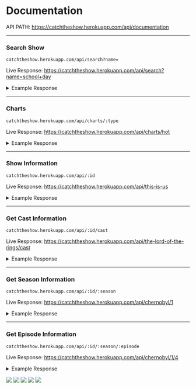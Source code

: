 # Documentation

API PATH: https://catchtheshow.herokuapp.com/api/documentation

---
### Search Show

```catchtheshow.herokuapp.com/api/search?name=```

Live Response: https://catchtheshow.herokuapp.com/api/search?name=school+day

<details><summary> Example Response </summary>
<p>

```
[
  {
   "name": "School Days",
   "id": "/school-days",
   "description": "School has always been something that most people dislike, though such is absolutely true for Makoto Ito. However, when he meets a beautiful girl on the train ride to school, and realizes that she goes to the same school as him, he earns some incentive to keep his attendance rate up. Unfortunately for him, the girl, whose name is Kotonoha Katsura, doesn't seem to be too interested in him. Makoto Ito must now find a way to woo the girl of his dreams, though he doesn't know how complicating his life is about to become.",
   "imageUrl": "//static.next-episode.net/tv-shows-images/big/school-days.jpg",
   "rating": 4.5
  }
]
```

</p>
</details>

---
### Charts

```catchtheshow.herokuapp.com/api/charts/:type```

Live Response: https://catchtheshow.herokuapp.com/api/charts/hot

<details><summary> Example Response </summary>
<p>

```
[
  {
   "name": "WandaVision",
   "id": "/wandavision",
   "description": "Blends the style of classic sitcoms with the MCU in which Wanda Maximoff and Vision - two super-powered beings living their ideal suburban lives - begin to suspect that everything is not as it seems.",
   "imageUrl": "//static.next-episode.net/tv-shows-images/big/wandavision.jpg",
   "rating": 3.6
  }
]
```

</p>
</details>

---
### Show Information

```catchtheshow.herokuapp.com/api/:id```

Live Response: https://catchtheshow.herokuapp.com/api/this-is-us

<details><summary> Example Response </summary>
<p>

```
{
 "name": "This is Us",
 "description": "Sometimes life will surprise you. Starring Mandy Moore (\"A Walk to Remember\"), Milo Ventimiglia (\"Heroes,\" \"Gilmore Girls\") and Sterling K. Brown (\"The People V. O.J. Simpson: American Crime Story),\" this refreshingly honest and provocative series follows a unique ensemble whose paths cross and their life stories intertwine in curious ways. We find several of them share the same birthday, and so much more than anyone would expect. From the writer and directors of \"Crazy, Stupid, Love.\" comes a smart, modern dramedy that will challenge your everyday presumptions about the people you think you know.",
 "imageUrl": "//static.next-episode.net/tv-shows-images/huge/this-is-us.jpg",
 "rating": 4.54,
 "creators": [
  "Dan Fogelman"
 ],
 "runtime": "60 min",
 "status": "Running",
 "previousEpisode": {
  "name": "The Ride",
  "episode": 9,
  "season": 5,
  "date": {
   "day": 23,
   "month": 2,
   "year": 2021
  }
 },
 "nextEpisode": {
  "name": "I've Got This",
  "countdown": "1 week, 1 day",
  "episode": 10,
  "season": 5,
  "date": {
   "day": 9,
   "month": 3,
   "year": 2021
  }
 }
}
```

</p>
</details>

---
### Get Cast Information

```catchtheshow.herokuapp.com/api/:id/cast```

Live Response: https://catchtheshow.herokuapp.com/api/the-lord-of-the-rings/cast

<details><summary> Example Response </summary>
<p>

```
[
 {
  "name": "Markella Kavenagh",
  "imageUrl": "https://static.next-episode.net/actor-images/actors/05/markella-kavenagh.jpg",
  "role": "Tyra"
 },
 {
  "name": "Will Poulter",
  "imageUrl": "https://static.next-episode.net/actor-images/actors/06/will-poulter.jpg",
  "role": "Beldor"
 },
 {
  "name": "Joseph Mawle",
  "imageUrl": "https://static.next-episode.net/actor-images/actors/07/joseph-mawle.jpg",
  "role": "Oren"
 },
 {
  "name": "Morfydd Clark",
  "imageUrl": "https://static.next-episode.net/actor-images/actors/08/morfydd-clark.jpg",
  "role": "Galadriel"
 }
]
```

</p>
</details>

---
### Get Season Information

```catchtheshow.herokuapp.com/api/:id/:season```

Live Response: https://catchtheshow.herokuapp.com/api/chernobyl/1

<details><summary> Example Response </summary>
<p>

```
[
  {
  "name": "Please Remain Calm",
  "date": {
   "day": 13,
   "month": 5,
   "year": 2019
  }
]
```

</p>
</details>

---
### Get Episode Information

```catchtheshow.herokuapp.com/api/:id/:season/:episode```

Live Response: https://catchtheshow.herokuapp.com/api/chernobyl/1/4

<details><summary> Example Response </summary>
<p>

```
{
 "name": "The Happiness of All Mankind",
 "date": {
  "day": 27,
  "month": 5,
  "year": 2019
 }
}
```

</p>
</details>

![](https://img.shields.io/badge/Express.js-404D59?style=for-the-badge)
![](https://img.shields.io/badge/Node.js-43853D?style=for-the-badge&logo=node.js&logoColor=white)
![](https://img.shields.io/badge/JavaScript-323330?style=for-the-badge&logo=javascript&logoColor=F7DF1E)
![](https://img.shields.io/badge/HTML5-E34F26?style=for-the-badge&logo=html5&logoColor=white)
![](https://img.shields.io/badge/CSS3-1572B6?style=for-the-badge&logo=css3&logoColor=white)
